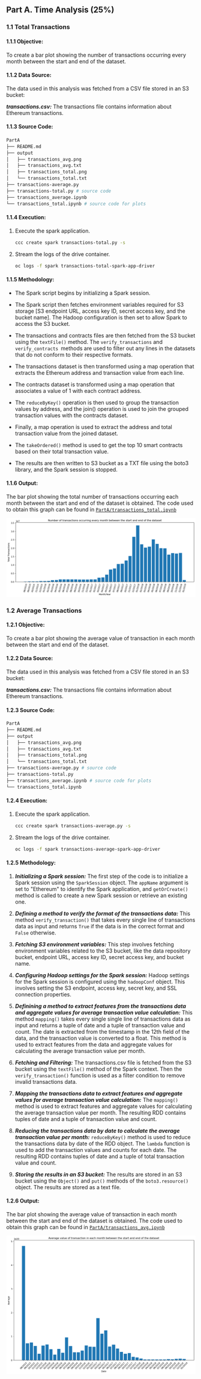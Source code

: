 

## Part A. Time Analysis (25%)

### 1.1 Total Transactions

#### 1.1.1 Objective:
To create a bar plot showing the number of transactions occurring every month between the start and end of the dataset.

#### 1.1.2 Data Source:
The data used in this analysis was fetched from a CSV file stored in an S3 bucket:

_**transactions.csv:**_  The transactions file contains information about Ethereum transactions.

#### 1.1.3 Source Code:
```sh
PartA
├── README.md
├── output
│   ├── transactions_avg.png 
│   ├── transactions_avg.txt
│   ├── transactions_total.png
│   └── transactions_total.txt
├── transactions-average.py
├── transactions-total.py # source code
├── transactions_average.ipynb
└── transactions_total.ipynb # source code for plots
```
#### 1.1.4 Execution:

1. Execute the spark application.

    ```sh
    ccc create spark transactions-total.py -s
    ```
2. Stream the logs of the drive container.

    ```sh
    oc logs -f spark transactions-total-spark-app-driver
    ```
  
#### 1.1.5 Methodology:

- The Spark script begins by initializing a Spark session.

- The Spark script then fetches environment variables required for S3 storage [S3 endpoint URL, access key ID, secret access key, and the bucket name]. The Hadoop configuration is then set to allow Spark to access the S3 bucket.

- The transactions and contracts files are then fetched from the S3 bucket using the ``textFile()`` method. The ``verify_transactions`` and ``verify_contracts ``methods are used to filter out any lines in the datasets that do not conform to their respective formats.

- The transactions dataset is then transformed using a map operation that extracts the Ethereum address and transaction value from each line. 
- The contracts dataset is transformed using a map operation that associates a value of 1 with each contract address. 
- The ``reduceByKey()`` operation is then used to group the transaction values by address, and the join() operation is used to join the grouped transaction values with the contracts dataset. 
- Finally, a map operation is used to extract the address and total transaction value from the joined dataset.
- The ``takeOrdered()`` method is used to get the top 10 smart contracts based on their total transaction value.
- The results are then written to S3 bucket as a TXT file using the boto3 library, and the Spark session is stopped.

#### 1.1.6 Output:
The bar plot showing the total number of transactions occurring each month between the start and end of the dataset is obtained. The code used to obtain this graph can be found in [`PartA/transactions_total.ipynb`](https://github.com/sasidharan01/ECS765P-analysis-of-ethereum-transactions-and-smart-contracts/blob/master/PartA/transactions_total.ipynb)

![alt txt](https://github.com/sasidharan01/ECS765P-analysis-of-ethereum-transactions-and-smart-contracts/blob/master/PartA/output/transactions_total.png)

### 1.2 Average Transactions

#### 1.2.1 Objective:
To create a bar plot showing the average value of transaction in each month between the start and end of the dataset.

#### 1.2.2 Data Source:
The data used in this analysis was fetched from a CSV file stored in an S3 bucket:

_**transactions.csv:**_  The transactions file contains information about Ethereum transactions.
#### 1.2.3 Source Code:
```sh
PartA
├── README.md
├── output
│   ├── transactions_avg.png 
│   ├── transactions_avg.txt
│   ├── transactions_total.png
│   └── transactions_total.txt
├── transactions-average.py # source code
├── transactions-total.py
├── transactions_average.ipynb # source code for plots
└── transactions_total.ipynb
```
#### 1.2.4 Execution:

1. Execute the spark application.

    ```sh
    ccc create spark transactions-average.py -s
    ```
2. Stream the logs of the drive container.

    ```sh
    oc logs -f spark transactions-average-spark-app-driver
    ```

#### 1.2.5 Methodology:

1.  ***Initializing a Spark session:*** The first step of the code is to initialize a Spark session using the `SparkSession` object. The `appName` argument is set to "Ethereum" to identify the Spark application, and `getOrCreate()` method is called to create a new Spark session or retrieve an existing one.
    
2.  ***Defining a method to verify the format of the transactions data:*** This method `verify_transaction()` that takes every single line of transactions data as input and returns `True` if the data is in the correct format and `False` otherwise.
    
3.  ***Fetching S3 environment variables:*** This step involves fetching environment variables related to the S3 bucket, like the data repository bucket, endpoint URL, access key ID, secret access key, and bucket name.
    
4.  ***Configuring Hadoop settings for the Spark session:*** Hadoop settings for the Spark session is configured using the `hadoopConf` object. This involves setting the S3 endpoint, access key, secret key, and SSL connection properties.
    
5.  ***Definining a method to extract features from the transactions data and aggregate values for average transaction value calculation:*** This method `mapping()` takes every single single line of transactions data as input and returns a tuple of date and a tuple of transaction value and count. The date is extracted from the timestamp in the 12th field of the data, and the transaction value is converted to a float. This method is used to extract features from the data and aggregate values for calculating the average transaction value per month.
    
6.  ***Fetching and Filtering:*** The transactions.csv file is fetched from the S3 bucket using the `textFile()` method of the Spark context. Then the `verify_transaction()` function is used as a filter condition to remove invalid transactions data.
    
8.  ***Mapping the transactions data to extract features and aggregate values for average transaction value calculation:*** The `mapping()` method is used to extract features and aggregate values for calculating the average transaction value per month. The resulting RDD contains tuples of date and a tuple of transaction value and count.
    
9.  ***Reducing the transactions data by date to calculate the average transaction value per month:*** `reduceByKey()` method is used to reduce the transactions data by date of the RDD object. The `lambda` function is used to add the transaction values and counts for each date. The resulting RDD contains tuples of date and a tuple of total transaction value and count.
    
10.  ***Storing the results in an S3 bucket:*** The results are stored in an S3 bucket using the `Object()` and `put()` methods of the `boto3.resource()` object. The results are stored as a text file.

#### 1.2.6 Output:
The bar plot showing the average value of transaction in each month between the start and end of the dataset is obtained. The code used to obtain this graph can be found in [`PartA/transactions_avg.ipynb`](https://github.com/sasidharan01/ECS765P-analysis-of-ethereum-transactions-and-smart-contracts/blob/master/PartA/transactions_avg.ipynb)

![alt txt](https://github.com/sasidharan01/ECS765P-analysis-of-ethereum-transactions-and-smart-contracts/blob/master/PartA/output/transactions_avg.png)
